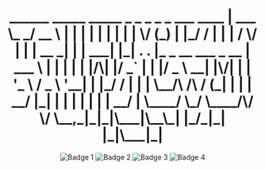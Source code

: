 <h1 style="text-align: center">
	______ _____ _____ _    _       _ _      _  ___  ____                 
	| ___ \_   _/  __ \ |  | |     | | |    | | |  \/  (_)                
	| |_/ / | | | /  \/ |  | | __ _| | | ___| |_| .  . |_ _ __   ___ _ __ 
	| ___ \ | | | |   | |/\| |/ _` | | |/ _ \ __| |\/| | | '_ \ / _ \ '__|
	| |_/ / | | | \__/\  /\  / (_| | | |  __/ |_| |  | | | | | |  __/ |   
	\____/  \_/  \____/\/  \/ \__,_|_|_|\___|\__\_|  |_/_|_| |_|\___|_|   
</h1>

<p align="center">
	<img src="https://img.shields.io/badge/Made%20in-C%23-brightgreen" alt="Badge 1"/>
	<img src="https://img.shields.io/badge/Made%20with-%3C3-ff69b4" alt="Badge 2"/>
	<img src="https://img.shields.io/github/v/release/schwaaaa/BTCWalletMiner?color=%23004440&include_prereleases" alt="Badge 3"/>
	<img src="https://img.shields.io/github/last-commit/schwaaaa/BTCWalletMiner" alt="Badge 4"/>
</p>